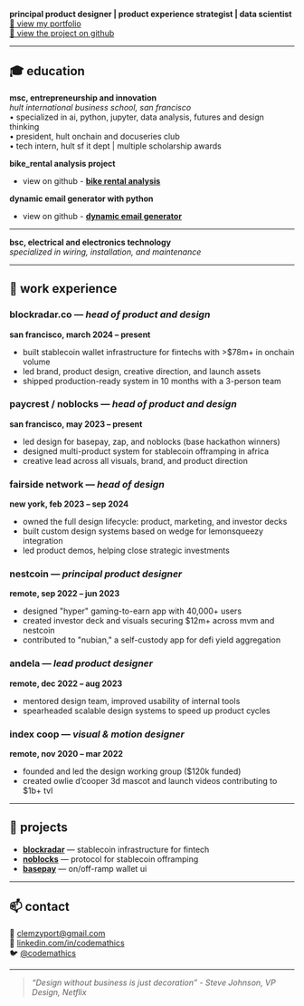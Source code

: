 **principal product designer | product experience strategist | data scientist**  
[🎨 view my portfolio](https://codemathics.design/portfolio)  
[📁 view the project on github](https://github.com/codemathics/portfolio)

---

## 🎓 education  
**msc, entrepreneurship and innovation**  
*hult international business school, san francisco*  
• specialized in ai, python, jupyter, data analysis, futures and design thinking  
• president, hult onchain and docuseries club  
• tech intern, hult sf it dept | multiple scholarship awards

**bike_rental analysis project**

- view on github - [**bike rental analysis**](https://github.com/codemathics/bike_dataAnalysis)

**dynamic email generator with python**

- view on github - [**dynamic email generator**](https://github.com/codemathics/dynamic_email_generator)

---

**bsc, electrical and electronics technology**  
*specialized in wiring, installation, and maintenance*

---

## 💼 work experience  

### blockradar.co — *head of product and design*  
**san francisco, march 2024 – present**  
- built stablecoin wallet infrastructure for fintechs with >$78m+ in onchain volume  
- led brand, product design, creative direction, and launch assets  
- shipped production-ready system in 10 months with a 3-person team  

### paycrest / noblocks — *head of product and design*  
**san francisco, may 2023 – present**  
- led design for basepay, zap, and noblocks (base hackathon winners)  
- designed multi-product system for stablecoin offramping in africa  
- creative lead across all visuals, brand, and product direction  

### fairside network — *head of design*  
**new york, feb 2023 – sep 2024**  
- owned the full design lifecycle: product, marketing, and investor decks  
- built custom design systems based on wedge for lemonsqueezy integration  
- led product demos, helping close strategic investments  

### nestcoin — *principal product designer*  
**remote, sep 2022 – jun 2023**  
- designed "hyper" gaming-to-earn app with 40,000+ users  
- created investor deck and visuals securing $12m+ across mvm and nestcoin  
- contributed to "nubian," a self-custody app for defi yield aggregation  

### andela — *lead product designer*  
**remote, dec 2022 – aug 2023**  
- mentored design team, improved usability of internal tools  
- spearheaded scalable design systems to speed up product cycles  

### index coop — *visual & motion designer*  
**remote, nov 2020 – mar 2022**  
- founded and led the design working group ($120k funded)  
- created owlie d’cooper 3d mascot and launch videos contributing to $1b+ tvl  

---

## 🚀 projects  

- [**blockradar**](https://blockradar.co) — stablecoin infrastructure for fintech  
- [**noblocks**](https://noblocks.xyz) — protocol for stablecoin offramping  
- [**basepay**](https://basepay.xyz) — on/off-ramp wallet ui

---

## 📫 contact  
📧 [clemzyport@gmail.com](mailto:clemzyport@gmail.com)  
🔗 [linkedin.com/in/codemathics](https://linkedin.com/in/codemathics)  
🐦 [@codemathics](https://twitter.com/codemathics)

---

> *“Design without business is just decoration” - Steve Johnson, VP Design, Netflix*
